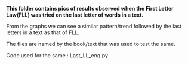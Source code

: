 **This folder contains pics of results observed when the First Letter Law(FLL) was tried on the last letter of words in a text.**

From the graphs we can see a similar pattern/trend followed by the last letters in a text as that of FLL.

The files are named by the book/text that was used to test the same.

Code used for the same : Last_LL_eng.py
